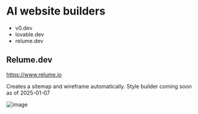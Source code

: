 # AI website builders

- v0.dev
- lovable.dev
- relume.dev

## Relume.dev

https://www.relume.io

Creates a sitemap and wireframe automatically. Style builder coming soon as of 2025-01-07

![image](https://github.com/user-attachments/assets/7f2d8d19-bfa8-4c51-8b3b-55535181bd89)
